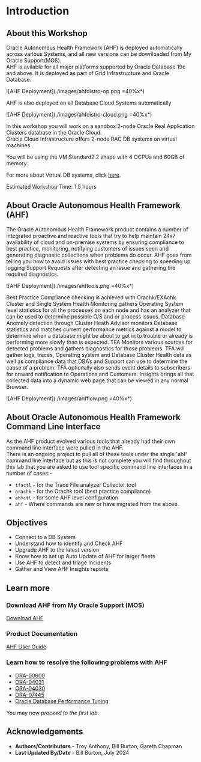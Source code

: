# Introduction

## About this Workshop
Oracle Autonomous Health Framework (AHF) is deployed automatically across various Systems, and all new versions can be downloaded from My Oracle Support(MOS).  
AHF is avilable for all major platforms supported by Oracle Database 19c and above. It is deployed as part of Grid Infrastructure and Oracle Database.

![AHF Deployment](./images/ahfdistro-op.png =40%x*)

AHF is also deployed on all Database Cloud Systems automatically

![AHF Deployment](./images/ahfdistro-cloud.png =40%x*)

In this workshop you will work on a sandbox  2-node Oracle Real Application Clusters database in the Oracle Cloud.  
Oracle Cloud Infrastructure offers 2-node RAC DB systems on virtual machines.

You will be using the VM.Standard2.2 shape with 4 OCPUs and 60GB of memory.

For more about Virtual DB systems, click [here](https://docs.cloud.oracle.com/en-us/iaas/Content/Database/Concepts/overview.htm).

Estimated Workshop Time:  1.5 hours




## About Oracle Autonomous Health Framework (AHF)
The Oracle Autonomous Health Framework product contains a number of integrated proactive and reactive tools that try to help maintain 24x7 availability of cloud and on-premise systems by ensuring compliance to best practice,  monitoring, notifying customers of issues seen and generating diagnostic collections when problems do occur.  AHF goes from telling you how to avoid issues with best practice checking to speeding up logging Support Requests after detecting an issue and gathering the required diagnostics.

![AHF Deployment](./images/ahftools.png =40%x*)

Best Practice Compliance checking is achieved with  Orachk/EXAchk. Cluster and Single System Health Monitoring gathers Operating System level statistics for all the processes on each node and has an analyzer that can be used to determine  possible O/S and or process issues. Database Anomaly detection through Cluster Heath Advisor monitors Database statistics and matches current performance metrics against a model to determine when a database might be about to get in to trouble or already is performing more slowly than is expected. TFA Monitors various sources for detected problems and gathers diagnostics for those problems.  TFA will gather logs, traces, Operating system and Database Cluster Health data as well as compliance data that DBA’s and Support can use to determine the cause of a problem. TFA optionally also sends event details to subscribers for onward notification to Operations and Customers.
Insights brings all that collected data into a dynamic web page that can be viewed in any normal Browser.

![AHF Deployment](./images/ahfflow.png =40%x*)

## About Oracle Autonomous Health Framework Command Line Interface 
As the AHF product evolved various tools that already had their own command line interface were pulled in the AHF.  
There is an ongoing project to pull all of these tools under the single 'ahf' command line interface but as this is not complete you will find throughout this lab that you are asked to use tool specific command line interfaces in a number of cases:-
- `tfactl` - for the Trace File analyzer Collector tool
- `orachk` - for the Orachk tool (best practice compliance)
- `ahfctl` - for some AHF level configuration
- `ahf`    - Where commands are new or have migrated from the above.

## Objectives
- Connect to a DB System
- Understand how to identify and Check AHF
- Upgrade AHF to the latest version
- Know how to set up Auto Update of AHF for larger fleets
- Use AHF to detect and triage Incidents
- Gather and View AHF Insights reports

## Learn more

### Download AHF from My Oracle Support (MOS)

[Download AHF](https://support.oracle.com/epmos/faces/DocContentDisplay?id=2550798.1)

### Product Documentation

[AHF User Guide](https://docs.oracle.com/en/engineered-systems/health-diagnostics/autonomous-health-framework/)

### Learn how to resolve the following problems with AHF
- [ORA-00600](https://blogs.oracle.com/database/post/ora-00600)
- [ORA-04031](https://blogs.oracle.com/database/post/ora-04031)
- [ORA-04030](https://blogs.oracle.com/database/post/ora-04030)
- [ORA-07445](https://blogs.oracle.com/database/post/ora-07445)
- [Oracle Database Performance Tuning](https://blogs.oracle.com/database/post/database-performance-tuning)  

You may now *proceed to the first lab*.


## Acknowledgements

- **Authors/Contributors** - Troy Anthony, Bill Burton, Gareth Chapman
- **Last Updated By/Date** - Bill Burton, July 2024
